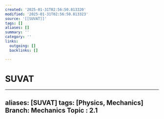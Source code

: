 ```yaml
---
created: '2025-01-31T02:56:50.813320'
modified: '2025-01-31T02:56:50.813323'
source: '[[SUVAT]]'
tags: []
aliases: []
summary: ''
category: ''
links:
  outgoing: []
  backlinks: []

---
```


# SUVAT

---
aliases: [SUVAT]
tags: [Physics, Mechanics]
Branch: Mechanics
Topic : 2.1
---
